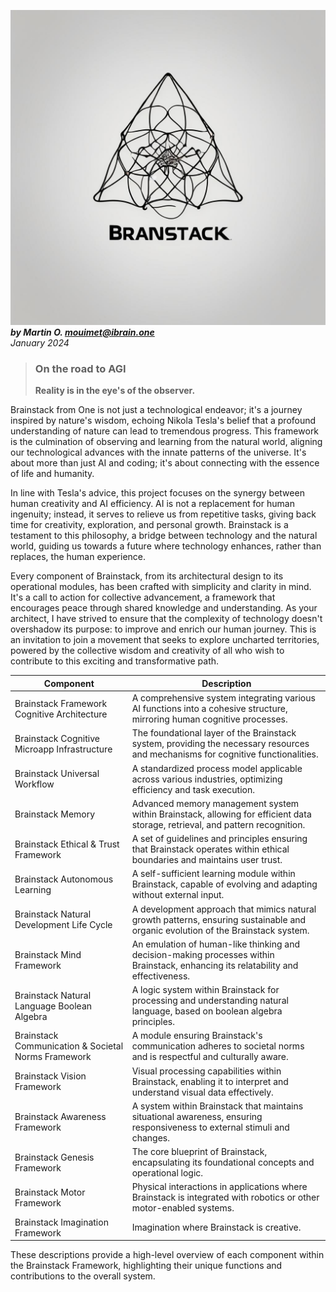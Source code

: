 
![Alt text](assets/Create_a_logo_minimalist_representing_the_concept_.png)  
 **_by Martin O. <mouimet@ibrain.one>_**  
_January 2024_ 

> ### On the road to AGI
> **Reality is in the eye's of the observer.**  
>  

Brainstack from One is not just a technological endeavor; it's a journey inspired by nature's wisdom, echoing Nikola Tesla's belief that a profound understanding of nature can lead to tremendous progress. This framework is the culmination of observing and learning from the natural world, aligning our technological advances with the innate patterns of the universe. It's about more than just AI and coding; it's about connecting with the essence of life and humanity.

In line with Tesla's advice, this project focuses on the synergy between human creativity and AI efficiency. AI is not a replacement for human ingenuity; instead, it serves to relieve us from repetitive tasks, giving back time for creativity, exploration, and personal growth. Brainstack is a testament to this philosophy, a bridge between technology and the natural world, guiding us towards a future where technology enhances, rather than replaces, the human experience.

Every component of Brainstack, from its architectural design to its operational modules, has been crafted with simplicity and clarity in mind. It's a call to action for collective advancement, a framework that encourages peace through shared knowledge and understanding. As your architect, I have strived to ensure that the complexity of technology doesn't overshadow its purpose: to improve and enrich our human journey. This is an invitation to join a movement that seeks to explore uncharted territories, powered by the collective wisdom and creativity of all who wish to contribute to this exciting and transformative path.

| Component | Description |
|-----------|-------------|
| Brainstack Framework Cognitive Architecture | A comprehensive system integrating various AI functions into a cohesive structure, mirroring human cognitive processes. |
| Brainstack Cognitive Microapp Infrastructure | The foundational layer of the Brainstack system, providing the necessary resources and mechanisms for cognitive functionalities. |
| Brainstack Universal Workflow | A standardized process model applicable across various industries, optimizing efficiency and task execution. |
| Brainstack Memory | Advanced memory management system within Brainstack, allowing for efficient data storage, retrieval, and pattern recognition. |
| Brainstack Ethical & Trust Framework | A set of guidelines and principles ensuring that Brainstack operates within ethical boundaries and maintains user trust. |
| Brainstack Autonomous Learning | A self-sufficient learning module within Brainstack, capable of evolving and adapting without external input. |
| Brainstack Natural Development Life Cycle | A development approach that mimics natural growth patterns, ensuring sustainable and organic evolution of the Brainstack system. |
| Brainstack Mind Framework | An emulation of human-like thinking and decision-making processes within Brainstack, enhancing its relatability and effectiveness. |
| Brainstack Natural Language Boolean Algebra | A logic system within Brainstack for processing and understanding natural language, based on boolean algebra principles. |
| Brainstack Communication & Societal Norms Framework | A module ensuring Brainstack's communication adheres to societal norms and is respectful and culturally aware. |
| Brainstack Vision Framework | Visual processing capabilities within Brainstack, enabling it to interpret and understand visual data effectively. |
| Brainstack Awareness Framework | A system within Brainstack that maintains situational awareness, ensuring responsiveness to external stimuli and changes. |
| Brainstack Genesis Framework | The core blueprint of Brainstack, encapsulating its foundational concepts and operational logic. |
| Brainstack Motor Framework | Physical interactions in applications where Brainstack is integrated with robotics or other motor-enabled systems. |
| Brainstack Imagination Framework | Imagination where Brainstack is creative. |

These descriptions provide a high-level overview of each component within the Brainstack Framework, highlighting their unique functions and contributions to the overall system.
